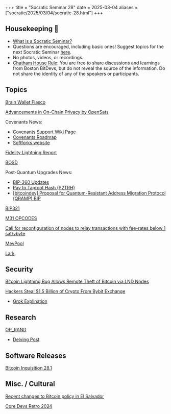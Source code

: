 +++
title = "Socratic Seminar 28"
date = 2025-03-04
aliases = ["socratic/2025/03/04/socratic-28.html"]
+++

## Housekeeping 🧹

- [What is a Socratic Seminar?](https://bitdevs.org/about#socratic-seminars)
- Questions are encouraged, including basic ones! Suggest topics for the next Socratic Seminar [here](https://github.com/0xBEEFCAF3/bostonbitdevs/issues/new).
- No photos, videos, or recordings.
- [Chatham House Rule](https://www.chathamhouse.org/about-us/chatham-house-rule): You are free to share discussions and learnings from Boston BitDevs, but do not reveal the source of the information. Do not share the identity of any of the speakers or participants.

## Topics

[Brain Wallet Fiasco](https://x.com/mononautical/status/1895639824197206352)

[Advancements in On-Chain Privacy by OpenSats](https://opensats.org/blog/developing-advancements-in-onchain-privacy)

Covenants News:

- [Covenants Support Wiki Page](https://en.bitcoin.it/w/index.php?title=Covenants_support&modqueued=1)
- [Covenants Roadmap](https://x.com/jeremyrubin/status/1895676912401252588?s=46&t=PtDQpC8qXN6eLrhVrXTVNA)
- [Softforks website](https://softforks.org/)

[Fidelity Lightning Report](https://fwc.widen.net/s/fxj6fgcwpq/fda_thelightningnetwork_expandingbitcoinusecases_1187503.1.0_v5)

[BOSD](https://groups.google.com/g/bitcoindev/c/vR54BzC3pIQ/m/1z8xJTOOAAAJ)

Post-Quantum Upgrades News:

- [BIP-360 Updates](https://groups.google.com/g/bitcoindev/c/oQKezDOc4us)
- [Pay to Taproot Hash (P2TRH)](https://github.com/cryptoquick/bips/blob/p2trh/bip-p2trh.mediawiki)
- [[bitcoindev] Proposal for Quantum-Resistant Address Migration Protocol (QRAMP) BIP](https://groups.google.com/g/bitcoindev/c/8PM6iZCeDMc/)

[BIP321](https://github.com/bitcoin/bips/pull/1555)

[M31 OPCODES](https://hackmd.io/@abdelhamid/m31-opcodes-bitcoin-stark)

[Call for reconfiguration of nodes to relay transactions with fee-rates below 1 sat/vbyte](https://groups.google.com/g/bitcoindev/c/3CRqKviJY_M)

[MevPool](https://github.com/mevpool/mevpool/blob/main/mevpool-marketplace.md)

[Lark](https://github.com/sparrowwallet/lark)

## Security

[Bitcoin Lightning Bug Allows Remote Theft of Bitcoin via LND Nodes](https://protos.com/bitcoin-lightning-bug-allows-remote-theft-of-bitcoin-via-lnd-nodes/)

[Hackers Steal $1.5 Billion of Crypto From Bybit Exchange](https://www.hnlbtc.group/bit-devs/resources/notes/hackers-steal-1-5-billion-of-crypto-from-bybit-exchange/)

- [Grok Explination](https://x.com/i/grok/share/dmDlatk08spOEgG5aLu2ENGy0)

## Research

[OP_RAND](https://arxiv.org/pdf/2501.16451)

- [Delving Post](https://delvingbitcoin.org/t/emulating-op-rand/1409)

## Software Releases

[Bitcoin Inquisition 28.1](https://delvingbitcoin.org/t/bitcoin-inquisition-28-1/1445/1)

## Misc. / Cultural

[Recent changes to Bitcoin policy in El Salvador](https://x.com/jdennehy_writes/status/1896980455582257164)

[Core Devs Retro 2024](https://adamjonas.com/bitcoin/coredev/retro/coredev-2024-retro/)
